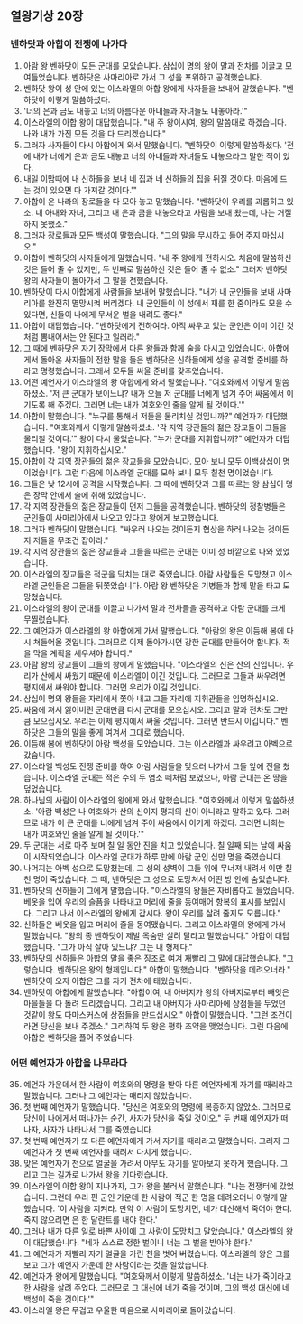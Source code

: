 ## 열왕기상 20장

### 벤하닷과 아합이 전쟁에 나가다
1. 아람 왕 벤하닷이 모든 군대를 모았습니다. 삼십이 명의 왕이 말과 전차를 이끌고 모여들었습니다. 벤하닷은 사마리아로 가서 그 성을 포위하고 공격했습니다.
2. 벤하닷 왕이 성 안에 있는 이스라엘의 아합 왕에게 사자들을 보내어 말했습니다. "벤하닷이 이렇게 말씀하셨다.
3. '너의 은과 금도 내놓고 너의 아름다운 아내들과 자녀들도 내놓아라.'"
4. 이스라엘의 아합 왕이 대답했습니다. "내 주 왕이시여, 왕의 말씀대로 하겠습니다. 나와 내가 가진 모든 것을 다 드리겠습니다."
5. 그러자 사자들이 다시 아합에게 와서 말했습니다. "벤하닷이 이렇게 말씀하셨다. '전에 내가 너에게 은과 금도 내놓고 너의 아내들과 자녀들도 내놓으라고 말한 적이 있다.
6. 내일 이맘때에 내 신하들을 보내 네 집과 네 신하들의 집을 뒤질 것이다. 마음에 드는 것이 있으면 다 가져갈 것이다.'"
7. 아합이 온 나라의 장로들을 다 모아 놓고 말했습니다. "벤하닷이 우리를 괴롭히고 있소. 내 아내와 자녀, 그리고 내 은과 금을 내놓으라고 사람을 보내 왔는데, 나는 거절하지 못했소."
8. 그러자 장로들과 모든 백성이 말했습니다. "그의 말을 무시하고 들어 주지 마십시오."
9. 아합이 벤하닷의 사자들에게 말했습니다. "내 주 왕에게 전하시오. 처음에 말씀하신 것은 들어 줄 수 있지만, 두 번째로 말씀하신 것은 들어 줄 수 없소." 그러자 벤하닷 왕의 사자들이 돌아가서 그 말을 전했습니다.
10. 벤하닷이 다시 아합에게 사람들을 보내어 말했습니다. "내가 내 군인들을 보내 사마리아를 완전히 멸망시켜 버리겠다. 내 군인들이 이 성에서 재를 한 줌이라도 모을 수 있다면, 신들이 나에게 무서운 벌을 내려도 좋다."
11. 아합이 대답했습니다. "벤하닷에게 전하여라. 아직 싸우고 있는 군인은 이미 이긴 것처럼 뽐내어서는 안 된다고 일러라."
12. 그 때에 벤하닷은 자기 장막에서 다른 왕들과 함께 술을 마시고 있었습니다. 아합에게서 돌아온 사자들이 전한 말을 들은 벤하닷은 신하들에게 성을 공격할 준비를 하라고 명령했습니다. 그래서 모두들 싸울 준비를 갖추었습니다.
13. 어떤 예언자가 이스라엘의 왕 아합에게 와서 말했습니다. "여호와께서 이렇게 말씀하셨소. '저 큰 군대가 보이느냐? 내가 오늘 저 군대를 너에게 넘겨 주어 싸움에서 이기도록 해 주겠다. 그러면 너는 내가 여호와인 줄을 알게 될 것이다.'"
14. 아합이 말했습니다. "누구를 통해서 저들을 물리치실 것입니까?" 예언자가 대답했습니다. "여호와께서 이렇게 말씀하셨소. '각 지역 장관들의 젊은 장교들이 그들을 물리칠 것이다.'" 왕이 다시 물었습니다. "누가 군대를 지휘합니까?" 예언자가 대답했습니다. "왕이 지휘하십시오."
15. 아합이 각 지역 장관들의 젊은 장교들을 모았습니다. 모아 보니 모두 이백삼십이 명이었습니다. 그런 다음에 이스라엘 군대를 모아 보니 모두 칠천 명이었습니다.
16. 그들은 낮 12시에 공격을 시작했습니다. 그 때에 벤하닷과 그를 따르는 왕 삼십이 명은 장막 안에서 술에 취해 있었습니다.
17. 각 지역 장관들의 젊은 장교들이 먼저 그들을 공격했습니다. 벤하닷의 정찰병들은 군인들이 사마리아에서 나오고 있다고 왕에게 보고했습니다.
18. 그러자 벤하닷이 말했습니다. "싸우러 나오는 것이든지 협상을 하러 나오는 것이든지 저들을 무조건 잡아라."
19. 각 지역 장관들의 젊은 장교들과 그들을 따르는 군대는 이미 성 바깥으로 나와 있었습니다.
20. 이스라엘의 장교들은 적군을 닥치는 대로 죽였습니다. 아람 사람들은 도망쳤고 이스라엘 군인들은 그들을 뒤쫓았습니다. 아람 왕 벤하닷은 기병들과 함께 말을 타고 도망쳤습니다.
21. 이스라엘의 왕이 군대를 이끌고 나가서 말과 전차들을 공격하고 아람 군대를 크게 무찔렀습니다.
22. 그 예언자가 이스라엘의 왕 아합에게 가서 말했습니다. "아람의 왕은 이듬해 봄에 다시 쳐들어올 것입니다. 그러므로 이제 돌아가시면 강한 군대를 만들어야 합니다. 적을 막을 계획을 세우셔야 합니다."
23. 아람 왕의 장교들이 그들의 왕에게 말했습니다. "이스라엘의 신은 산의 신입니다. 우리가 산에서 싸웠기 때문에 이스라엘이 이긴 것입니다. 그러므로 그들과 싸우려면 평지에서 싸워야 합니다. 그러면 우리가 이길 것입니다.
24. 삼십이 명의 왕들을 자리에서 쫓아 내고 그들 자리에 지휘관들을 임명하십시오.
25. 싸움에 져서 잃어버린 군대만큼 다시 군대를 모으십시오. 그리고 말과 전차도 그만큼 모으십시오. 우리는 이제 평지에서 싸울 것입니다. 그러면 반드시 이깁니다." 벤하닷은 그들의 말을 좋게 여겨서 그대로 했습니다.
26. 이듬해 봄에 벤하닷이 아람 백성을 모았습니다. 그는 이스라엘과 싸우려고 아벡으로 갔습니다.
27. 이스라엘 백성도 전쟁 준비를 하여 아람 사람들을 맞으러 나가서 그들 앞에 진을 쳤습니다. 이스라엘 군대는 적은 수의 두 염소 떼처럼 보였으나, 아람 군대는 온 땅을 덮었습니다.
28. 하나님의 사람이 이스라엘의 왕에게 와서 말했습니다. "여호와께서 이렇게 말씀하셨소. '아람 백성은 나 여호와가 산의 신이지 평지의 신이 아니라고 말하고 있다. 그러므로 내가 이 큰 군대를 너에게 넘겨 주어 싸움에서 이기게 하겠다. 그러면 너희는 내가 여호와인 줄을 알게 될 것이다.'"
29. 두 군대는 서로 마주 보며 칠 일 동안 진을 치고 있었습니다. 칠 일째 되는 날에 싸움이 시작되었습니다. 이스라엘 군대가 하루 만에 아람 군인 십만 명을 죽였습니다.
30. 나머지는 아벡 성으로 도망쳤는데, 그 성의 성벽이 그들 위에 무너져 내려서 이만 칠천 명이 죽었습니다. 그 때, 벤하닷은 그 성으로 도망쳐서 어떤 방 안에 숨었습니다.
31. 벤하닷의 신하들이 그에게 말했습니다. "이스라엘의 왕들은 자비롭다고 들었습니다. 베옷을 입어 우리의 슬픔을 나타내고 머리에 줄을 동여매어 항복의 표시를 보입시다. 그리고 나서 이스라엘의 왕에게 갑시다. 왕이 우리를 살려 줄지도 모릅니다."
32. 신하들은 베옷을 입고 머리에 줄을 동여맸습니다. 그리고 이스라엘의 왕에게 가서 말했습니다. "왕의 종 벤하닷이 제발 목숨만 살려 달라고 말했습니다." 아합이 대답했습니다. "그가 아직 살아 있느냐? 그는 내 형제다."
33. 벤하닷의 신하들은 아합의 말을 좋은 징조로 여겨 재빨리 그 말에 대답했습니다. "그렇습니다. 벤하닷은 왕의 형제입니다." 아합이 말했습니다. "벤하닷을 데려오너라." 벤하닷이 오자 아합은 그를 자기 전차에 태웠습니다.
34. 벤하닷이 아합에게 말했습니다. "아합이여, 내 아버지가 왕의 아버지로부터 빼앗은 마을들을 다 돌려 드리겠습니다. 그리고 내 아버지가 사마리아에 상점들을 두었던 것같이 왕도 다마스커스에 상점들을 만드십시오." 아합이 말했습니다. "그런 조건이라면 당신을 보내 주겠소." 그리하여 두 왕은 평화 조약을 맺었습니다. 그런 다음에 아합은 벤하닷을 풀어 주었습니다.
### 어떤 예언자가 아합을 나무라다
35. 예언자 가운데서 한 사람이 여호와의 명령을 받아 다른 예언자에게 자기를 때리라고 말했습니다. 그러나 그 예언자는 때리지 않았습니다.
36. 첫 번째 예언자가 말했습니다. "당신은 여호와의 명령에 복종하지 않았소. 그러므로 당신이 나에게서 떠나가는 순간, 사자가 당신을 죽일 것이오." 두 번째 예언자가 떠나자, 사자가 나타나서 그를 죽였습니다.
37. 첫 번째 예언자가 또 다른 예언자에게 가서 자기를 때리라고 말했습니다. 그러자 그 예언자가 첫 번째 예언자를 때려서 다치게 했습니다.
38. 맞은 예언자가 천으로 얼굴을 가려서 아무도 자기를 알아보지 못하게 했습니다. 그리고 그는 길가로 나가서 왕을 기다렸습니다.
39. 이스라엘의 아합 왕이 지나가자, 그가 왕을 불러서 말했습니다. "나는 전쟁터에 갔었습니다. 그런데 우리 편 군인 가운데 한 사람이 적군 한 명을 데려오더니 이렇게 말했습니다. '이 사람을 지켜라. 만약 이 사람이 도망치면, 네가 대신해서 죽어야 한다. 죽지 않으려면 은 한 달란트를 내야 한다.'
40. 그러나 내가 다른 일로 바쁜 사이에 그 사람이 도망치고 말았습니다." 이스라엘의 왕이 대답했습니다. "네가 스스로 정한 벌이니 너는 그 벌을 받아야 한다."
41. 그 예언자가 재빨리 자기 얼굴을 가린 천을 벗어 버렸습니다. 이스라엘의 왕은 그를 보고 그가 예언자 가운데 한 사람이라는 것을 알았습니다.
42. 예언자가 왕에게 말했습니다. "여호와께서 이렇게 말씀하셨소. '너는 내가 죽이라고 한 사람을 살려 주었다. 그러므로 그 대신에 네가 죽을 것이며, 그의 백성 대신에 네 백성이 죽을 것이다.'"
43. 이스라엘 왕은 무겁고 우울한 마음으로 사마리아로 돌아갔습니다.